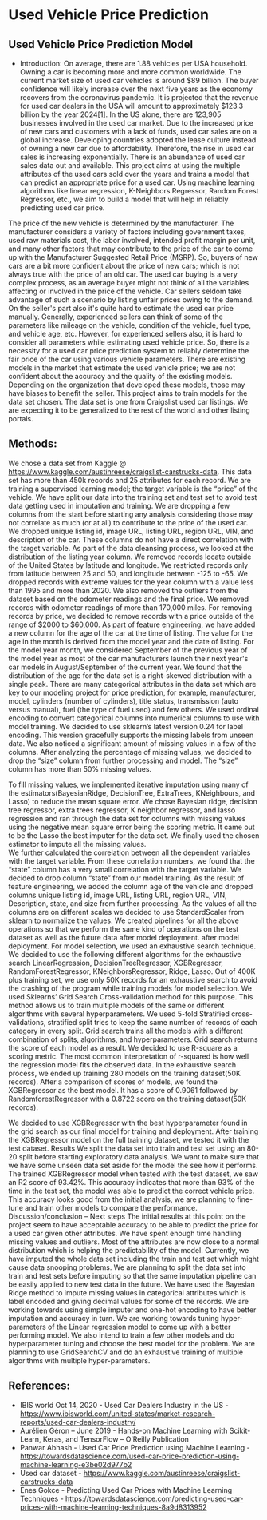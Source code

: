 
# Used Vehicle Price Prediction
## Used Vehicle Price Prediction Model

* Introduction:
On average, there are 1.88 vehicles per USA household. Owning a car is becoming more and more common worldwide. The current market size of used car vehicles is around $89 billion. The buyer confidence will likely increase over the next five years as the economy recovers from the coronavirus pandemic. It is projected that the revenue for used car dealers in the USA will amount to approximately $123.3 billion by the year 2024[1]. In the US alone, there are 123,905 businesses involved in the used car market. Due to the increased price of new cars and customers with a lack of funds, used car sales are on a global increase. Developing countries adopted the lease culture instead of owning a new car due to affordability. Therefore, the rise in used car sales is increasing exponentially. There is an abundance of used car sales data out and available. This project aims at using the multiple attributes of the used cars sold over the years and trains a model that can predict an appropriate price for a used car. Using machine learning algorithms like linear regression, K-Neighbors Regressor, Random Forest Regressor, etc., we aim to build a model that will help in reliably predicting used car price.

The price of the new vehicle is determined by the manufacturer. The manufacturer considers a variety of factors including government taxes, used raw materials cost, the labor involved, intended profit margin per unit, and many other factors that may contribute to the price of the car to come up with the Manufacturer Suggested Retail Price (MSRP). So, buyers of new cars are a bit more confident about the price of new cars; which is not always true with the price of an old car. The used car buying is a very complex process, as an average buyer might not think of all the variables affecting or involved in the price of the vehicle. Car sellers seldom take advantage of such a scenario by listing unfair prices owing to the demand. On the seller's part also it's quite hard to estimate the used car price manually. Generally, experienced sellers can think of some of the parameters like mileage on the vehicle, condition of the vehicle, fuel type, and vehicle age, etc. However, for experienced sellers also, it is hard to consider all parameters while estimating used vehicle price. So, there is a necessity for a used car price prediction system to reliably determine the fair price of the car using various vehicle parameters. There are existing models in the market that estimate the used vehicle price; we are not confident about the accuracy and the quality of the existing models. Depending on the organization that developed these models, those may have biases to benefit the seller. 
This project aims to train models for the data set chosen. The data set is one from Craigslist used car listings. We are expecting it to be generalized to the rest of the world and other listing portals.

## Methods:
We chose a data set from Kaggle @ https://www.kaggle.com/austinreese/craigslist-carstrucks-data. This data set has more than 450k records and 25 attributes for each record. We are training a supervised learning model; the target variable is the “price” of the vehicle. We have split our data into the training set and test set to avoid test data getting used in imputation and training. We are dropping a few columns from the start before starting any analysis considering those may not correlate as much (or at all) to contribute to the price of the used car. We dropped unique listing id, image URL, listing URL, region URL, VIN, and description of the car. These columns do not have a direct correlation with the target variable. As part of the data cleansing process, we looked at the distribution of the listing year column. We removed records locate outside of the United States by latitude and longitude. We restricted records only from latitude between 25 and 50, and longitude between -125 to -65. We dropped records with extreme values for the year column with a value less than 1995 and more than 2020. We also removed the outliers from the dataset based on the odometer readings and the final price. We removed records with odometer readings of more than 170,000 miles. For removing records by price, we decided to remove records with a price outside of the range of $2000 to $60,000.   As part of feature engineering, we have added a new column for the age of the car at the time of listing. The value for the age in the month is derived from the model year and the date of listing. For the model year month, we considered September of the previous year of the model year as most of the car manufacturers launch their next year's car models in August/September of the current year. We found that the distribution of the age for the data set is a right-skewed distribution with a single peak. 
There are many categorical attributes in the data set which are key to our modeling project for price prediction, for example, manufacturer, model, cylinders (number of cylinders), title status, transmission (auto versus manual), fuel (the type of fuel used) and few others. We used ordinal encoding to convert categorical columns into numerical columns to use with model training. We decided to use sklearn’s latest version 0.24 for label encoding. This version gracefully supports the missing labels from unseen data. 
We also noticed a significant amount of missing values in a few of the columns. After analyzing the percentage of missing values, we decided to drop the “size” column from further processing and model. The “size” column has more than 50% missing values.

To fill missing values, we implemented iterative imputation using many of the estimators(BayesianRidge, DecisionTree, ExtraTrees, KNeighbours, and Lasso) to reduce the mean square error. We chose Bayesian ridge, decision tree regressor, extra trees regressor, K neighbor regressor, and lasso regression and ran through the data set for columns with missing values using the negative mean square error being the scoring metric. It came out to be the Lasso the best imputer for the data set. We finally used the chosen estimator to impute all the missing values.  
We further calculated the correlation between all the dependent variables with the target variable. From these correlation numbers, we found that the “state” column has a very small correlation with the target variable. We decided to drop column “state” from our model training. As the result of feature engineering, we added the column age of the vehicle and dropped columns unique listing id, image URL, listing URL, region URL, VIN, Description, state, and size from further processing.
As the values of all the columns are on different scales we decided to use StandardScaler from sklearn to normalize the values. We created pipelines for all the above operations so that we perform the same kind of operations on the test dataset as well as the future data after model deployment.
after model deployment.
For model selection, we used an exhaustive search technique.  We decided to use the following different algorithms for the exhaustive search LinearRegression, DecisionTreeRegressor, XGBRegressor, RandomForestRegressor, KNeighborsRegressor, Ridge, Lasso. Out of 400K plus training set, we use only 50K records for an exhaustive search to avoid the crashing of the program while training models for model selection. We used Sklearns’ Grid Search Cross-validation method for this purpose. This method allows us to train multiple models of the same or different algorithms with several hyperparameters. We used 5-fold Stratified cross-validations, stratified split tries to keep the same number of records of each category in every split. Grid search trains all the models with a different combination of splits, algorithms, and hyperparameters. Grid search returns the score of each model as a result. We decided to use R-square as a scoring metric. The most common interpretation of r-squared is how well the regression model fits the observed data. In the exhaustive search process, we ended up training 280 models on the training dataset(50K records). After a comparison of scores of models, we found the XGBRegressor as the best model. It has a score of 0.9061 followed by RandomforestRegressor with a 0.8722 score on the training dataset(50K records). 

We decided to use XGBRegressor with the best hyperparameter found in the grid search as our final model for training and deployment. After training the XGBRegressor model on the full training dataset, we tested it with the test dataset.
Results
We split the data set into train and test set using an 80-20 split before starting exploratory data analysis.  We want to make sure that we have some unseen data set aside for the model the see how it performs. The trained XGBRegressor model when tested with the test dataset, we saw an R2 score of 93.42%. This accuracy indicates that more than 93% of the time in the test set, the model was able to predict the correct vehicle price. This accuracy looks good from the initial analysis, we are planning to fine-tune and train other models to compare the performance.
Discussion/conclusion – Next steps
The initial results at this point on the project seem to have acceptable accuracy to be able to predict the price for a used car given other attributes. We have spent enough time handling missing values and outliers. Most of the attributes are now close to a normal distribution which is helping the predictability of the model. Currently, we have imputed the whole data set including the train and test set which might cause data snooping problems. We are planning to split the data set into train and test sets before imputing so that the same imputation pipeline can be easily applied to new test data in the future. We have used the Bayesian Ridge method to impute missing values in categorical attributes which is label encoded and giving decimal values for some of the records. We are working towards using simple imputer and one-hot encoding to have better imputation and accuracy in turn. We are working towards tuning hyper-parameters of the Linear regression model to come up with a better performing model. We also intend to train a few other models and do hyperparameter tuning and choose the best model for the problem. We are planning to use GridSearchCV and do an exhaustive training of multiple algorithms with multiple hyper-parameters. 

## References:
 * IBIS world  Oct 14, 2020 - Used Car Dealers Industry in the US - https://www.ibisworld.com/united-states/market-research-reports/used-car-dealers-industry/
* Aurélien Géron – June 2019 - Hands-on Machine Learning with Scikit-Learn, Keras, and TensorFlow – O’Reilly Publication
* Panwar Abhash - Used Car Price Prediction using Machine Learning - https://towardsdatascience.com/used-car-price-prediction-using-machine-learning-e3be02d977b2
* Used car dataset - https://www.kaggle.com/austinreese/craigslist-carstrucks-data
* Enes Gokce - Predicting Used Car Prices with Machine Learning Techniques - https://towardsdatascience.com/predicting-used-car-prices-with-machine-learning-techniques-8a9d8313952